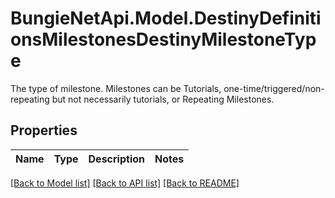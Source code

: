 # BungieNetApi.Model.DestinyDefinitionsMilestonesDestinyMilestoneType
The type of milestone. Milestones can be Tutorials, one-time/triggered/non-repeating but not necessarily tutorials, or Repeating Milestones.
## Properties

Name | Type | Description | Notes
------------ | ------------- | ------------- | -------------

[[Back to Model list]](../README.md#documentation-for-models) [[Back to API list]](../README.md#documentation-for-api-endpoints) [[Back to README]](../README.md)

